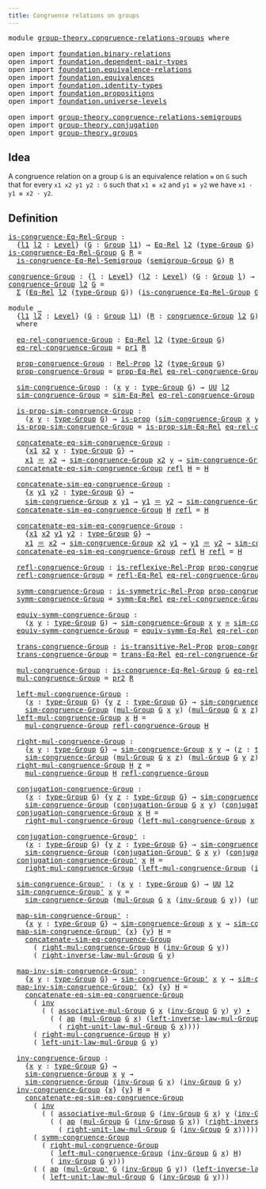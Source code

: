 ```yaml
---
title: Congruence relations on groups
---
```


<pre class="Agda"><a id="56" class="Keyword">module</a> <a id="63" href="group-theory.congruence-relations-groups.html" class="Module">group-theory.congruence-relations-groups</a> <a id="104" class="Keyword">where</a>

<a id="111" class="Keyword">open</a> <a id="116" class="Keyword">import</a> <a id="123" href="foundation.binary-relations.html" class="Module">foundation.binary-relations</a>
<a id="151" class="Keyword">open</a> <a id="156" class="Keyword">import</a> <a id="163" href="foundation.dependent-pair-types.html" class="Module">foundation.dependent-pair-types</a>
<a id="195" class="Keyword">open</a> <a id="200" class="Keyword">import</a> <a id="207" href="foundation.equivalence-relations.html" class="Module">foundation.equivalence-relations</a>
<a id="240" class="Keyword">open</a> <a id="245" class="Keyword">import</a> <a id="252" href="foundation.equivalences.html" class="Module">foundation.equivalences</a>
<a id="276" class="Keyword">open</a> <a id="281" class="Keyword">import</a> <a id="288" href="foundation.identity-types.html" class="Module">foundation.identity-types</a>
<a id="314" class="Keyword">open</a> <a id="319" class="Keyword">import</a> <a id="326" href="foundation.propositions.html" class="Module">foundation.propositions</a>
<a id="350" class="Keyword">open</a> <a id="355" class="Keyword">import</a> <a id="362" href="foundation.universe-levels.html" class="Module">foundation.universe-levels</a>

<a id="390" class="Keyword">open</a> <a id="395" class="Keyword">import</a> <a id="402" href="group-theory.congruence-relations-semigroups.html" class="Module">group-theory.congruence-relations-semigroups</a>
<a id="447" class="Keyword">open</a> <a id="452" class="Keyword">import</a> <a id="459" href="group-theory.conjugation.html" class="Module">group-theory.conjugation</a>
<a id="484" class="Keyword">open</a> <a id="489" class="Keyword">import</a> <a id="496" href="group-theory.groups.html" class="Module">group-theory.groups</a>
</pre>
## Idea

A congruence relation on a group `G` is an equivalence relation `≡` on `G` such that for every `x1 x2 y1 y2 : G` such that `x1 ≡ x2` and `y1 ≡ y2` we have `x1 · y1 ≡ x2 · y2`.

## Definition

<pre class="Agda"><a id="is-congruence-Eq-Rel-Group"></a><a id="730" href="group-theory.congruence-relations-groups.html#730" class="Function">is-congruence-Eq-Rel-Group</a> <a id="757" class="Symbol">:</a>
  <a id="761" class="Symbol">{</a><a id="762" href="group-theory.congruence-relations-groups.html#762" class="Bound">l1</a> <a id="765" href="group-theory.congruence-relations-groups.html#765" class="Bound">l2</a> <a id="768" class="Symbol">:</a> <a id="770" href="Agda.Primitive.html#597" class="Postulate">Level</a><a id="775" class="Symbol">}</a> <a id="777" class="Symbol">(</a><a id="778" href="group-theory.congruence-relations-groups.html#778" class="Bound">G</a> <a id="780" class="Symbol">:</a> <a id="782" href="group-theory.groups.html#2750" class="Function">Group</a> <a id="788" href="group-theory.congruence-relations-groups.html#762" class="Bound">l1</a><a id="790" class="Symbol">)</a> <a id="792" class="Symbol">→</a> <a id="794" href="foundation.equivalence-relations.html#996" class="Function">Eq-Rel</a> <a id="801" href="group-theory.congruence-relations-groups.html#765" class="Bound">l2</a> <a id="804" class="Symbol">(</a><a id="805" href="group-theory.groups.html#2993" class="Function">type-Group</a> <a id="816" href="group-theory.congruence-relations-groups.html#778" class="Bound">G</a><a id="817" class="Symbol">)</a> <a id="819" class="Symbol">→</a> <a id="821" href="foundation-core.universe-levels.html#235" class="Primitive">UU</a> <a id="824" class="Symbol">(</a><a id="825" href="group-theory.congruence-relations-groups.html#762" class="Bound">l1</a> <a id="828" href="Agda.Primitive.html#810" class="Primitive Operator">⊔</a> <a id="830" href="group-theory.congruence-relations-groups.html#765" class="Bound">l2</a><a id="832" class="Symbol">)</a>
<a id="834" href="group-theory.congruence-relations-groups.html#730" class="Function">is-congruence-Eq-Rel-Group</a> <a id="861" href="group-theory.congruence-relations-groups.html#861" class="Bound">G</a> <a id="863" href="group-theory.congruence-relations-groups.html#863" class="Bound">R</a> <a id="865" class="Symbol">=</a>
  <a id="869" href="group-theory.congruence-relations-semigroups.html#614" class="Function">is-congruence-Eq-Rel-Semigroup</a> <a id="900" class="Symbol">(</a><a id="901" href="group-theory.groups.html#2872" class="Function">semigroup-Group</a> <a id="917" href="group-theory.congruence-relations-groups.html#861" class="Bound">G</a><a id="918" class="Symbol">)</a> <a id="920" href="group-theory.congruence-relations-groups.html#863" class="Bound">R</a>

<a id="congruence-Group"></a><a id="923" href="group-theory.congruence-relations-groups.html#923" class="Function">congruence-Group</a> <a id="940" class="Symbol">:</a> <a id="942" class="Symbol">{</a><a id="943" href="group-theory.congruence-relations-groups.html#943" class="Bound">l</a> <a id="945" class="Symbol">:</a> <a id="947" href="Agda.Primitive.html#597" class="Postulate">Level</a><a id="952" class="Symbol">}</a> <a id="954" class="Symbol">(</a><a id="955" href="group-theory.congruence-relations-groups.html#955" class="Bound">l2</a> <a id="958" class="Symbol">:</a> <a id="960" href="Agda.Primitive.html#597" class="Postulate">Level</a><a id="965" class="Symbol">)</a> <a id="967" class="Symbol">(</a><a id="968" href="group-theory.congruence-relations-groups.html#968" class="Bound">G</a> <a id="970" class="Symbol">:</a> <a id="972" href="group-theory.groups.html#2750" class="Function">Group</a> <a id="978" href="group-theory.congruence-relations-groups.html#943" class="Bound">l</a><a id="979" class="Symbol">)</a> <a id="981" class="Symbol">→</a> <a id="983" href="foundation-core.universe-levels.html#235" class="Primitive">UU</a> <a id="986" class="Symbol">(</a><a id="987" href="group-theory.congruence-relations-groups.html#943" class="Bound">l</a> <a id="989" href="Agda.Primitive.html#810" class="Primitive Operator">⊔</a> <a id="991" href="Agda.Primitive.html#780" class="Primitive">lsuc</a> <a id="996" href="group-theory.congruence-relations-groups.html#955" class="Bound">l2</a><a id="998" class="Symbol">)</a>
<a id="1000" href="group-theory.congruence-relations-groups.html#923" class="Function">congruence-Group</a> <a id="1017" href="group-theory.congruence-relations-groups.html#1017" class="Bound">l2</a> <a id="1020" href="group-theory.congruence-relations-groups.html#1020" class="Bound">G</a> <a id="1022" class="Symbol">=</a>
  <a id="1026" href="foundation-core.dependent-pair-types.html#515" class="Record">Σ</a> <a id="1028" class="Symbol">(</a><a id="1029" href="foundation.equivalence-relations.html#996" class="Function">Eq-Rel</a> <a id="1036" href="group-theory.congruence-relations-groups.html#1017" class="Bound">l2</a> <a id="1039" class="Symbol">(</a><a id="1040" href="group-theory.groups.html#2993" class="Function">type-Group</a> <a id="1051" href="group-theory.congruence-relations-groups.html#1020" class="Bound">G</a><a id="1052" class="Symbol">))</a> <a id="1055" class="Symbol">(</a><a id="1056" href="group-theory.congruence-relations-groups.html#730" class="Function">is-congruence-Eq-Rel-Group</a> <a id="1083" href="group-theory.congruence-relations-groups.html#1020" class="Bound">G</a><a id="1084" class="Symbol">)</a>

<a id="1087" class="Keyword">module</a> <a id="1094" href="group-theory.congruence-relations-groups.html#1094" class="Module">_</a>
  <a id="1098" class="Symbol">{</a><a id="1099" href="group-theory.congruence-relations-groups.html#1099" class="Bound">l1</a> <a id="1102" href="group-theory.congruence-relations-groups.html#1102" class="Bound">l2</a> <a id="1105" class="Symbol">:</a> <a id="1107" href="Agda.Primitive.html#597" class="Postulate">Level</a><a id="1112" class="Symbol">}</a> <a id="1114" class="Symbol">(</a><a id="1115" href="group-theory.congruence-relations-groups.html#1115" class="Bound">G</a> <a id="1117" class="Symbol">:</a> <a id="1119" href="group-theory.groups.html#2750" class="Function">Group</a> <a id="1125" href="group-theory.congruence-relations-groups.html#1099" class="Bound">l1</a><a id="1127" class="Symbol">)</a> <a id="1129" class="Symbol">(</a><a id="1130" href="group-theory.congruence-relations-groups.html#1130" class="Bound">R</a> <a id="1132" class="Symbol">:</a> <a id="1134" href="group-theory.congruence-relations-groups.html#923" class="Function">congruence-Group</a> <a id="1151" href="group-theory.congruence-relations-groups.html#1102" class="Bound">l2</a> <a id="1154" href="group-theory.congruence-relations-groups.html#1115" class="Bound">G</a><a id="1155" class="Symbol">)</a>
  <a id="1159" class="Keyword">where</a>

  <a id="1168" href="group-theory.congruence-relations-groups.html#1168" class="Function">eq-rel-congruence-Group</a> <a id="1192" class="Symbol">:</a> <a id="1194" href="foundation.equivalence-relations.html#996" class="Function">Eq-Rel</a> <a id="1201" href="group-theory.congruence-relations-groups.html#1102" class="Bound">l2</a> <a id="1204" class="Symbol">(</a><a id="1205" href="group-theory.groups.html#2993" class="Function">type-Group</a> <a id="1216" href="group-theory.congruence-relations-groups.html#1115" class="Bound">G</a><a id="1217" class="Symbol">)</a>
  <a id="1221" href="group-theory.congruence-relations-groups.html#1168" class="Function">eq-rel-congruence-Group</a> <a id="1245" class="Symbol">=</a> <a id="1247" href="foundation-core.dependent-pair-types.html#605" class="Field">pr1</a> <a id="1251" href="group-theory.congruence-relations-groups.html#1130" class="Bound">R</a>

  <a id="1256" href="group-theory.congruence-relations-groups.html#1256" class="Function">prop-congruence-Group</a> <a id="1278" class="Symbol">:</a> <a id="1280" href="foundation.binary-relations.html#768" class="Function">Rel-Prop</a> <a id="1289" href="group-theory.congruence-relations-groups.html#1102" class="Bound">l2</a> <a id="1292" class="Symbol">(</a><a id="1293" href="group-theory.groups.html#2993" class="Function">type-Group</a> <a id="1304" href="group-theory.congruence-relations-groups.html#1115" class="Bound">G</a><a id="1305" class="Symbol">)</a>
  <a id="1309" href="group-theory.congruence-relations-groups.html#1256" class="Function">prop-congruence-Group</a> <a id="1331" class="Symbol">=</a> <a id="1333" href="foundation.equivalence-relations.html#1120" class="Function">prop-Eq-Rel</a> <a id="1345" href="group-theory.congruence-relations-groups.html#1168" class="Function">eq-rel-congruence-Group</a>

  <a id="1372" href="group-theory.congruence-relations-groups.html#1372" class="Function">sim-congruence-Group</a> <a id="1393" class="Symbol">:</a> <a id="1395" class="Symbol">(</a><a id="1396" href="group-theory.congruence-relations-groups.html#1396" class="Bound">x</a> <a id="1398" href="group-theory.congruence-relations-groups.html#1398" class="Bound">y</a> <a id="1400" class="Symbol">:</a> <a id="1402" href="group-theory.groups.html#2993" class="Function">type-Group</a> <a id="1413" href="group-theory.congruence-relations-groups.html#1115" class="Bound">G</a><a id="1414" class="Symbol">)</a> <a id="1416" class="Symbol">→</a> <a id="1418" href="foundation-core.universe-levels.html#235" class="Primitive">UU</a> <a id="1421" href="group-theory.congruence-relations-groups.html#1102" class="Bound">l2</a>
  <a id="1426" href="group-theory.congruence-relations-groups.html#1372" class="Function">sim-congruence-Group</a> <a id="1447" class="Symbol">=</a> <a id="1449" href="foundation.equivalence-relations.html#1213" class="Function">sim-Eq-Rel</a> <a id="1460" href="group-theory.congruence-relations-groups.html#1168" class="Function">eq-rel-congruence-Group</a>

  <a id="1487" href="group-theory.congruence-relations-groups.html#1487" class="Function">is-prop-sim-congruence-Group</a> <a id="1516" class="Symbol">:</a>
    <a id="1522" class="Symbol">(</a><a id="1523" href="group-theory.congruence-relations-groups.html#1523" class="Bound">x</a> <a id="1525" href="group-theory.congruence-relations-groups.html#1525" class="Bound">y</a> <a id="1527" class="Symbol">:</a> <a id="1529" href="group-theory.groups.html#2993" class="Function">type-Group</a> <a id="1540" href="group-theory.congruence-relations-groups.html#1115" class="Bound">G</a><a id="1541" class="Symbol">)</a> <a id="1543" class="Symbol">→</a> <a id="1545" href="foundation-core.propositions.html#1309" class="Function">is-prop</a> <a id="1553" class="Symbol">(</a><a id="1554" href="group-theory.congruence-relations-groups.html#1372" class="Function">sim-congruence-Group</a> <a id="1575" href="group-theory.congruence-relations-groups.html#1523" class="Bound">x</a> <a id="1577" href="group-theory.congruence-relations-groups.html#1525" class="Bound">y</a><a id="1578" class="Symbol">)</a>
  <a id="1582" href="group-theory.congruence-relations-groups.html#1487" class="Function">is-prop-sim-congruence-Group</a> <a id="1611" class="Symbol">=</a> <a id="1613" href="foundation.equivalence-relations.html#1343" class="Function">is-prop-sim-Eq-Rel</a> <a id="1632" href="group-theory.congruence-relations-groups.html#1168" class="Function">eq-rel-congruence-Group</a>

  <a id="1659" href="group-theory.congruence-relations-groups.html#1659" class="Function">concatenate-eq-sim-congruence-Group</a> <a id="1695" class="Symbol">:</a>
    <a id="1701" class="Symbol">{</a><a id="1702" href="group-theory.congruence-relations-groups.html#1702" class="Bound">x1</a> <a id="1705" href="group-theory.congruence-relations-groups.html#1705" class="Bound">x2</a> <a id="1708" href="group-theory.congruence-relations-groups.html#1708" class="Bound">y</a> <a id="1710" class="Symbol">:</a> <a id="1712" href="group-theory.groups.html#2993" class="Function">type-Group</a> <a id="1723" href="group-theory.congruence-relations-groups.html#1115" class="Bound">G</a><a id="1724" class="Symbol">}</a> <a id="1726" class="Symbol">→</a>
    <a id="1732" href="group-theory.congruence-relations-groups.html#1702" class="Bound">x1</a> <a id="1735" href="foundation-core.identity-types.html#1865" class="Function Operator">＝</a> <a id="1737" href="group-theory.congruence-relations-groups.html#1705" class="Bound">x2</a> <a id="1740" class="Symbol">→</a> <a id="1742" href="group-theory.congruence-relations-groups.html#1372" class="Function">sim-congruence-Group</a> <a id="1763" href="group-theory.congruence-relations-groups.html#1705" class="Bound">x2</a> <a id="1766" href="group-theory.congruence-relations-groups.html#1708" class="Bound">y</a> <a id="1768" class="Symbol">→</a> <a id="1770" href="group-theory.congruence-relations-groups.html#1372" class="Function">sim-congruence-Group</a> <a id="1791" href="group-theory.congruence-relations-groups.html#1702" class="Bound">x1</a> <a id="1794" href="group-theory.congruence-relations-groups.html#1708" class="Bound">y</a>
  <a id="1798" href="group-theory.congruence-relations-groups.html#1659" class="Function">concatenate-eq-sim-congruence-Group</a> <a id="1834" href="foundation-core.identity-types.html#1820" class="InductiveConstructor">refl</a> <a id="1839" href="group-theory.congruence-relations-groups.html#1839" class="Bound">H</a> <a id="1841" class="Symbol">=</a> <a id="1843" href="group-theory.congruence-relations-groups.html#1839" class="Bound">H</a>

  <a id="1848" href="group-theory.congruence-relations-groups.html#1848" class="Function">concatenate-sim-eq-congruence-Group</a> <a id="1884" class="Symbol">:</a>
    <a id="1890" class="Symbol">{</a><a id="1891" href="group-theory.congruence-relations-groups.html#1891" class="Bound">x</a> <a id="1893" href="group-theory.congruence-relations-groups.html#1893" class="Bound">y1</a> <a id="1896" href="group-theory.congruence-relations-groups.html#1896" class="Bound">y2</a> <a id="1899" class="Symbol">:</a> <a id="1901" href="group-theory.groups.html#2993" class="Function">type-Group</a> <a id="1912" href="group-theory.congruence-relations-groups.html#1115" class="Bound">G</a><a id="1913" class="Symbol">}</a> <a id="1915" class="Symbol">→</a>
    <a id="1921" href="group-theory.congruence-relations-groups.html#1372" class="Function">sim-congruence-Group</a> <a id="1942" href="group-theory.congruence-relations-groups.html#1891" class="Bound">x</a> <a id="1944" href="group-theory.congruence-relations-groups.html#1893" class="Bound">y1</a> <a id="1947" class="Symbol">→</a> <a id="1949" href="group-theory.congruence-relations-groups.html#1893" class="Bound">y1</a> <a id="1952" href="foundation-core.identity-types.html#1865" class="Function Operator">＝</a> <a id="1954" href="group-theory.congruence-relations-groups.html#1896" class="Bound">y2</a> <a id="1957" class="Symbol">→</a> <a id="1959" href="group-theory.congruence-relations-groups.html#1372" class="Function">sim-congruence-Group</a> <a id="1980" href="group-theory.congruence-relations-groups.html#1891" class="Bound">x</a> <a id="1982" href="group-theory.congruence-relations-groups.html#1896" class="Bound">y2</a>
  <a id="1987" href="group-theory.congruence-relations-groups.html#1848" class="Function">concatenate-sim-eq-congruence-Group</a> <a id="2023" href="group-theory.congruence-relations-groups.html#2023" class="Bound">H</a> <a id="2025" href="foundation-core.identity-types.html#1820" class="InductiveConstructor">refl</a> <a id="2030" class="Symbol">=</a> <a id="2032" href="group-theory.congruence-relations-groups.html#2023" class="Bound">H</a>

  <a id="2037" href="group-theory.congruence-relations-groups.html#2037" class="Function">concatenate-eq-sim-eq-congruence-Group</a> <a id="2076" class="Symbol">:</a>
    <a id="2082" class="Symbol">{</a><a id="2083" href="group-theory.congruence-relations-groups.html#2083" class="Bound">x1</a> <a id="2086" href="group-theory.congruence-relations-groups.html#2086" class="Bound">x2</a> <a id="2089" href="group-theory.congruence-relations-groups.html#2089" class="Bound">y1</a> <a id="2092" href="group-theory.congruence-relations-groups.html#2092" class="Bound">y2</a> <a id="2095" class="Symbol">:</a> <a id="2097" href="group-theory.groups.html#2993" class="Function">type-Group</a> <a id="2108" href="group-theory.congruence-relations-groups.html#1115" class="Bound">G</a><a id="2109" class="Symbol">}</a> <a id="2111" class="Symbol">→</a>
    <a id="2117" href="group-theory.congruence-relations-groups.html#2083" class="Bound">x1</a> <a id="2120" href="foundation-core.identity-types.html#1865" class="Function Operator">＝</a> <a id="2122" href="group-theory.congruence-relations-groups.html#2086" class="Bound">x2</a> <a id="2125" class="Symbol">→</a> <a id="2127" href="group-theory.congruence-relations-groups.html#1372" class="Function">sim-congruence-Group</a> <a id="2148" href="group-theory.congruence-relations-groups.html#2086" class="Bound">x2</a> <a id="2151" href="group-theory.congruence-relations-groups.html#2089" class="Bound">y1</a> <a id="2154" class="Symbol">→</a> <a id="2156" href="group-theory.congruence-relations-groups.html#2089" class="Bound">y1</a> <a id="2159" href="foundation-core.identity-types.html#1865" class="Function Operator">＝</a> <a id="2161" href="group-theory.congruence-relations-groups.html#2092" class="Bound">y2</a> <a id="2164" class="Symbol">→</a> <a id="2166" href="group-theory.congruence-relations-groups.html#1372" class="Function">sim-congruence-Group</a> <a id="2187" href="group-theory.congruence-relations-groups.html#2083" class="Bound">x1</a> <a id="2190" href="group-theory.congruence-relations-groups.html#2092" class="Bound">y2</a>
  <a id="2195" href="group-theory.congruence-relations-groups.html#2037" class="Function">concatenate-eq-sim-eq-congruence-Group</a> <a id="2234" href="foundation-core.identity-types.html#1820" class="InductiveConstructor">refl</a> <a id="2239" href="group-theory.congruence-relations-groups.html#2239" class="Bound">H</a> <a id="2241" href="foundation-core.identity-types.html#1820" class="InductiveConstructor">refl</a> <a id="2246" class="Symbol">=</a> <a id="2248" href="group-theory.congruence-relations-groups.html#2239" class="Bound">H</a>
  
  <a id="2255" href="group-theory.congruence-relations-groups.html#2255" class="Function">refl-congruence-Group</a> <a id="2277" class="Symbol">:</a> <a id="2279" href="foundation.binary-relations.html#1614" class="Function">is-reflexive-Rel-Prop</a> <a id="2301" href="group-theory.congruence-relations-groups.html#1256" class="Function">prop-congruence-Group</a>
  <a id="2325" href="group-theory.congruence-relations-groups.html#2255" class="Function">refl-congruence-Group</a> <a id="2347" class="Symbol">=</a> <a id="2349" href="foundation.equivalence-relations.html#1698" class="Function">refl-Eq-Rel</a> <a id="2361" href="group-theory.congruence-relations-groups.html#1168" class="Function">eq-rel-congruence-Group</a>

  <a id="2388" href="group-theory.congruence-relations-groups.html#2388" class="Function">symm-congruence-Group</a> <a id="2410" class="Symbol">:</a> <a id="2412" href="foundation.binary-relations.html#1766" class="Function">is-symmetric-Rel-Prop</a> <a id="2434" href="group-theory.congruence-relations-groups.html#1256" class="Function">prop-congruence-Group</a>
  <a id="2458" href="group-theory.congruence-relations-groups.html#2388" class="Function">symm-congruence-Group</a> <a id="2480" class="Symbol">=</a> <a id="2482" href="foundation.equivalence-relations.html#1863" class="Function">symm-Eq-Rel</a> <a id="2494" href="group-theory.congruence-relations-groups.html#1168" class="Function">eq-rel-congruence-Group</a>

  <a id="2521" href="group-theory.congruence-relations-groups.html#2521" class="Function">equiv-symm-congruence-Group</a> <a id="2549" class="Symbol">:</a>
    <a id="2555" class="Symbol">(</a><a id="2556" href="group-theory.congruence-relations-groups.html#2556" class="Bound">x</a> <a id="2558" href="group-theory.congruence-relations-groups.html#2558" class="Bound">y</a> <a id="2560" class="Symbol">:</a> <a id="2562" href="group-theory.groups.html#2993" class="Function">type-Group</a> <a id="2573" href="group-theory.congruence-relations-groups.html#1115" class="Bound">G</a><a id="2574" class="Symbol">)</a> <a id="2576" class="Symbol">→</a> <a id="2578" href="group-theory.congruence-relations-groups.html#1372" class="Function">sim-congruence-Group</a> <a id="2599" href="group-theory.congruence-relations-groups.html#2556" class="Bound">x</a> <a id="2601" href="group-theory.congruence-relations-groups.html#2558" class="Bound">y</a> <a id="2603" href="foundation-core.equivalences.html#1621" class="Function Operator">≃</a> <a id="2605" href="group-theory.congruence-relations-groups.html#1372" class="Function">sim-congruence-Group</a> <a id="2626" href="group-theory.congruence-relations-groups.html#2558" class="Bound">y</a> <a id="2628" href="group-theory.congruence-relations-groups.html#2556" class="Bound">x</a>
  <a id="2632" href="group-theory.congruence-relations-groups.html#2521" class="Function">equiv-symm-congruence-Group</a> <a id="2660" class="Symbol">=</a> <a id="2662" href="foundation.equivalence-relations.html#2034" class="Function">equiv-symm-Eq-Rel</a> <a id="2680" href="group-theory.congruence-relations-groups.html#1168" class="Function">eq-rel-congruence-Group</a>

  <a id="2707" href="group-theory.congruence-relations-groups.html#2707" class="Function">trans-congruence-Group</a> <a id="2730" class="Symbol">:</a> <a id="2732" href="foundation.binary-relations.html#1942" class="Function">is-transitive-Rel-Prop</a> <a id="2755" href="group-theory.congruence-relations-groups.html#1256" class="Function">prop-congruence-Group</a>
  <a id="2779" href="group-theory.congruence-relations-groups.html#2707" class="Function">trans-congruence-Group</a> <a id="2802" class="Symbol">=</a> <a id="2804" href="foundation.equivalence-relations.html#2298" class="Function">trans-Eq-Rel</a> <a id="2817" href="group-theory.congruence-relations-groups.html#1168" class="Function">eq-rel-congruence-Group</a>

  <a id="2844" href="group-theory.congruence-relations-groups.html#2844" class="Function">mul-congruence-Group</a> <a id="2865" class="Symbol">:</a> <a id="2867" href="group-theory.congruence-relations-groups.html#730" class="Function">is-congruence-Eq-Rel-Group</a> <a id="2894" href="group-theory.congruence-relations-groups.html#1115" class="Bound">G</a> <a id="2896" href="group-theory.congruence-relations-groups.html#1168" class="Function">eq-rel-congruence-Group</a>
  <a id="2922" href="group-theory.congruence-relations-groups.html#2844" class="Function">mul-congruence-Group</a> <a id="2943" class="Symbol">=</a> <a id="2945" href="foundation-core.dependent-pair-types.html#617" class="Field">pr2</a> <a id="2949" href="group-theory.congruence-relations-groups.html#1130" class="Bound">R</a>

  <a id="2954" href="group-theory.congruence-relations-groups.html#2954" class="Function">left-mul-congruence-Group</a> <a id="2980" class="Symbol">:</a>
    <a id="2986" class="Symbol">(</a><a id="2987" href="group-theory.congruence-relations-groups.html#2987" class="Bound">x</a> <a id="2989" class="Symbol">:</a> <a id="2991" href="group-theory.groups.html#2993" class="Function">type-Group</a> <a id="3002" href="group-theory.congruence-relations-groups.html#1115" class="Bound">G</a><a id="3003" class="Symbol">)</a> <a id="3005" class="Symbol">{</a><a id="3006" href="group-theory.congruence-relations-groups.html#3006" class="Bound">y</a> <a id="3008" href="group-theory.congruence-relations-groups.html#3008" class="Bound">z</a> <a id="3010" class="Symbol">:</a> <a id="3012" href="group-theory.groups.html#2993" class="Function">type-Group</a> <a id="3023" href="group-theory.congruence-relations-groups.html#1115" class="Bound">G</a><a id="3024" class="Symbol">}</a> <a id="3026" class="Symbol">→</a> <a id="3028" href="group-theory.congruence-relations-groups.html#1372" class="Function">sim-congruence-Group</a> <a id="3049" href="group-theory.congruence-relations-groups.html#3006" class="Bound">y</a> <a id="3051" href="group-theory.congruence-relations-groups.html#3008" class="Bound">z</a> <a id="3053" class="Symbol">→</a>
    <a id="3059" href="group-theory.congruence-relations-groups.html#1372" class="Function">sim-congruence-Group</a> <a id="3080" class="Symbol">(</a><a id="3081" href="group-theory.groups.html#3238" class="Function">mul-Group</a> <a id="3091" href="group-theory.congruence-relations-groups.html#1115" class="Bound">G</a> <a id="3093" href="group-theory.congruence-relations-groups.html#2987" class="Bound">x</a> <a id="3095" href="group-theory.congruence-relations-groups.html#3006" class="Bound">y</a><a id="3096" class="Symbol">)</a> <a id="3098" class="Symbol">(</a><a id="3099" href="group-theory.groups.html#3238" class="Function">mul-Group</a> <a id="3109" href="group-theory.congruence-relations-groups.html#1115" class="Bound">G</a> <a id="3111" href="group-theory.congruence-relations-groups.html#2987" class="Bound">x</a> <a id="3113" href="group-theory.congruence-relations-groups.html#3008" class="Bound">z</a><a id="3114" class="Symbol">)</a>
  <a id="3118" href="group-theory.congruence-relations-groups.html#2954" class="Function">left-mul-congruence-Group</a> <a id="3144" href="group-theory.congruence-relations-groups.html#3144" class="Bound">x</a> <a id="3146" href="group-theory.congruence-relations-groups.html#3146" class="Bound">H</a> <a id="3148" class="Symbol">=</a>
    <a id="3154" href="group-theory.congruence-relations-groups.html#2844" class="Function">mul-congruence-Group</a> <a id="3175" href="group-theory.congruence-relations-groups.html#2255" class="Function">refl-congruence-Group</a> <a id="3197" href="group-theory.congruence-relations-groups.html#3146" class="Bound">H</a>

  <a id="3202" href="group-theory.congruence-relations-groups.html#3202" class="Function">right-mul-congruence-Group</a> <a id="3229" class="Symbol">:</a>
    <a id="3235" class="Symbol">{</a><a id="3236" href="group-theory.congruence-relations-groups.html#3236" class="Bound">x</a> <a id="3238" href="group-theory.congruence-relations-groups.html#3238" class="Bound">y</a> <a id="3240" class="Symbol">:</a> <a id="3242" href="group-theory.groups.html#2993" class="Function">type-Group</a> <a id="3253" href="group-theory.congruence-relations-groups.html#1115" class="Bound">G</a><a id="3254" class="Symbol">}</a> <a id="3256" class="Symbol">→</a> <a id="3258" href="group-theory.congruence-relations-groups.html#1372" class="Function">sim-congruence-Group</a> <a id="3279" href="group-theory.congruence-relations-groups.html#3236" class="Bound">x</a> <a id="3281" href="group-theory.congruence-relations-groups.html#3238" class="Bound">y</a> <a id="3283" class="Symbol">→</a> <a id="3285" class="Symbol">(</a><a id="3286" href="group-theory.congruence-relations-groups.html#3286" class="Bound">z</a> <a id="3288" class="Symbol">:</a> <a id="3290" href="group-theory.groups.html#2993" class="Function">type-Group</a> <a id="3301" href="group-theory.congruence-relations-groups.html#1115" class="Bound">G</a><a id="3302" class="Symbol">)</a> <a id="3304" class="Symbol">→</a>
    <a id="3310" href="group-theory.congruence-relations-groups.html#1372" class="Function">sim-congruence-Group</a> <a id="3331" class="Symbol">(</a><a id="3332" href="group-theory.groups.html#3238" class="Function">mul-Group</a> <a id="3342" href="group-theory.congruence-relations-groups.html#1115" class="Bound">G</a> <a id="3344" href="group-theory.congruence-relations-groups.html#3236" class="Bound">x</a> <a id="3346" href="group-theory.congruence-relations-groups.html#3286" class="Bound">z</a><a id="3347" class="Symbol">)</a> <a id="3349" class="Symbol">(</a><a id="3350" href="group-theory.groups.html#3238" class="Function">mul-Group</a> <a id="3360" href="group-theory.congruence-relations-groups.html#1115" class="Bound">G</a> <a id="3362" href="group-theory.congruence-relations-groups.html#3238" class="Bound">y</a> <a id="3364" href="group-theory.congruence-relations-groups.html#3286" class="Bound">z</a><a id="3365" class="Symbol">)</a>
  <a id="3369" href="group-theory.congruence-relations-groups.html#3202" class="Function">right-mul-congruence-Group</a> <a id="3396" href="group-theory.congruence-relations-groups.html#3396" class="Bound">H</a> <a id="3398" href="group-theory.congruence-relations-groups.html#3398" class="Bound">z</a> <a id="3400" class="Symbol">=</a>
    <a id="3406" href="group-theory.congruence-relations-groups.html#2844" class="Function">mul-congruence-Group</a> <a id="3427" href="group-theory.congruence-relations-groups.html#3396" class="Bound">H</a> <a id="3429" href="group-theory.congruence-relations-groups.html#2255" class="Function">refl-congruence-Group</a>

  <a id="3454" href="group-theory.congruence-relations-groups.html#3454" class="Function">conjugation-congruence-Group</a> <a id="3483" class="Symbol">:</a>
    <a id="3489" class="Symbol">(</a><a id="3490" href="group-theory.congruence-relations-groups.html#3490" class="Bound">x</a> <a id="3492" class="Symbol">:</a> <a id="3494" href="group-theory.groups.html#2993" class="Function">type-Group</a> <a id="3505" href="group-theory.congruence-relations-groups.html#1115" class="Bound">G</a><a id="3506" class="Symbol">)</a> <a id="3508" class="Symbol">{</a><a id="3509" href="group-theory.congruence-relations-groups.html#3509" class="Bound">y</a> <a id="3511" href="group-theory.congruence-relations-groups.html#3511" class="Bound">z</a> <a id="3513" class="Symbol">:</a> <a id="3515" href="group-theory.groups.html#2993" class="Function">type-Group</a> <a id="3526" href="group-theory.congruence-relations-groups.html#1115" class="Bound">G</a><a id="3527" class="Symbol">}</a> <a id="3529" class="Symbol">→</a> <a id="3531" href="group-theory.congruence-relations-groups.html#1372" class="Function">sim-congruence-Group</a> <a id="3552" href="group-theory.congruence-relations-groups.html#3509" class="Bound">y</a> <a id="3554" href="group-theory.congruence-relations-groups.html#3511" class="Bound">z</a> <a id="3556" class="Symbol">→</a>
    <a id="3562" href="group-theory.congruence-relations-groups.html#1372" class="Function">sim-congruence-Group</a> <a id="3583" class="Symbol">(</a><a id="3584" href="group-theory.conjugation.html#860" class="Function">conjugation-Group</a> <a id="3602" href="group-theory.congruence-relations-groups.html#1115" class="Bound">G</a> <a id="3604" href="group-theory.congruence-relations-groups.html#3490" class="Bound">x</a> <a id="3606" href="group-theory.congruence-relations-groups.html#3509" class="Bound">y</a><a id="3607" class="Symbol">)</a> <a id="3609" class="Symbol">(</a><a id="3610" href="group-theory.conjugation.html#860" class="Function">conjugation-Group</a> <a id="3628" href="group-theory.congruence-relations-groups.html#1115" class="Bound">G</a> <a id="3630" href="group-theory.congruence-relations-groups.html#3490" class="Bound">x</a> <a id="3632" href="group-theory.congruence-relations-groups.html#3511" class="Bound">z</a><a id="3633" class="Symbol">)</a>
  <a id="3637" href="group-theory.congruence-relations-groups.html#3454" class="Function">conjugation-congruence-Group</a> <a id="3666" href="group-theory.congruence-relations-groups.html#3666" class="Bound">x</a> <a id="3668" href="group-theory.congruence-relations-groups.html#3668" class="Bound">H</a> <a id="3670" class="Symbol">=</a>
    <a id="3676" href="group-theory.congruence-relations-groups.html#3202" class="Function">right-mul-congruence-Group</a> <a id="3703" class="Symbol">(</a><a id="3704" href="group-theory.congruence-relations-groups.html#2954" class="Function">left-mul-congruence-Group</a> <a id="3730" href="group-theory.congruence-relations-groups.html#3666" class="Bound">x</a> <a id="3732" href="group-theory.congruence-relations-groups.html#3668" class="Bound">H</a><a id="3733" class="Symbol">)</a> <a id="3735" class="Symbol">(</a><a id="3736" href="group-theory.groups.html#4957" class="Function">inv-Group</a> <a id="3746" href="group-theory.congruence-relations-groups.html#1115" class="Bound">G</a> <a id="3748" href="group-theory.congruence-relations-groups.html#3666" class="Bound">x</a><a id="3749" class="Symbol">)</a>

  <a id="3754" href="group-theory.congruence-relations-groups.html#3754" class="Function">conjugation-congruence-Group&#39;</a> <a id="3784" class="Symbol">:</a>
    <a id="3790" class="Symbol">(</a><a id="3791" href="group-theory.congruence-relations-groups.html#3791" class="Bound">x</a> <a id="3793" class="Symbol">:</a> <a id="3795" href="group-theory.groups.html#2993" class="Function">type-Group</a> <a id="3806" href="group-theory.congruence-relations-groups.html#1115" class="Bound">G</a><a id="3807" class="Symbol">)</a> <a id="3809" class="Symbol">{</a><a id="3810" href="group-theory.congruence-relations-groups.html#3810" class="Bound">y</a> <a id="3812" href="group-theory.congruence-relations-groups.html#3812" class="Bound">z</a> <a id="3814" class="Symbol">:</a> <a id="3816" href="group-theory.groups.html#2993" class="Function">type-Group</a> <a id="3827" href="group-theory.congruence-relations-groups.html#1115" class="Bound">G</a><a id="3828" class="Symbol">}</a> <a id="3830" class="Symbol">→</a> <a id="3832" href="group-theory.congruence-relations-groups.html#1372" class="Function">sim-congruence-Group</a> <a id="3853" href="group-theory.congruence-relations-groups.html#3810" class="Bound">y</a> <a id="3855" href="group-theory.congruence-relations-groups.html#3812" class="Bound">z</a> <a id="3857" class="Symbol">→</a>
    <a id="3863" href="group-theory.congruence-relations-groups.html#1372" class="Function">sim-congruence-Group</a> <a id="3884" class="Symbol">(</a><a id="3885" href="group-theory.conjugation.html#1166" class="Function">conjugation-Group&#39;</a> <a id="3904" href="group-theory.congruence-relations-groups.html#1115" class="Bound">G</a> <a id="3906" href="group-theory.congruence-relations-groups.html#3791" class="Bound">x</a> <a id="3908" href="group-theory.congruence-relations-groups.html#3810" class="Bound">y</a><a id="3909" class="Symbol">)</a> <a id="3911" class="Symbol">(</a><a id="3912" href="group-theory.conjugation.html#1166" class="Function">conjugation-Group&#39;</a> <a id="3931" href="group-theory.congruence-relations-groups.html#1115" class="Bound">G</a> <a id="3933" href="group-theory.congruence-relations-groups.html#3791" class="Bound">x</a> <a id="3935" href="group-theory.congruence-relations-groups.html#3812" class="Bound">z</a><a id="3936" class="Symbol">)</a>
  <a id="3940" href="group-theory.congruence-relations-groups.html#3754" class="Function">conjugation-congruence-Group&#39;</a> <a id="3970" href="group-theory.congruence-relations-groups.html#3970" class="Bound">x</a> <a id="3972" href="group-theory.congruence-relations-groups.html#3972" class="Bound">H</a> <a id="3974" class="Symbol">=</a>
    <a id="3980" href="group-theory.congruence-relations-groups.html#3202" class="Function">right-mul-congruence-Group</a> <a id="4007" class="Symbol">(</a><a id="4008" href="group-theory.congruence-relations-groups.html#2954" class="Function">left-mul-congruence-Group</a> <a id="4034" class="Symbol">(</a><a id="4035" href="group-theory.groups.html#4957" class="Function">inv-Group</a> <a id="4045" href="group-theory.congruence-relations-groups.html#1115" class="Bound">G</a> <a id="4047" href="group-theory.congruence-relations-groups.html#3970" class="Bound">x</a><a id="4048" class="Symbol">)</a> <a id="4050" href="group-theory.congruence-relations-groups.html#3972" class="Bound">H</a><a id="4051" class="Symbol">)</a> <a id="4053" href="group-theory.congruence-relations-groups.html#3970" class="Bound">x</a>

  <a id="4058" href="group-theory.congruence-relations-groups.html#4058" class="Function">sim-congruence-Group&#39;</a> <a id="4080" class="Symbol">:</a> <a id="4082" class="Symbol">(</a><a id="4083" href="group-theory.congruence-relations-groups.html#4083" class="Bound">x</a> <a id="4085" href="group-theory.congruence-relations-groups.html#4085" class="Bound">y</a> <a id="4087" class="Symbol">:</a> <a id="4089" href="group-theory.groups.html#2993" class="Function">type-Group</a> <a id="4100" href="group-theory.congruence-relations-groups.html#1115" class="Bound">G</a><a id="4101" class="Symbol">)</a> <a id="4103" class="Symbol">→</a> <a id="4105" href="foundation-core.universe-levels.html#235" class="Primitive">UU</a> <a id="4108" href="group-theory.congruence-relations-groups.html#1102" class="Bound">l2</a>
  <a id="4113" href="group-theory.congruence-relations-groups.html#4058" class="Function">sim-congruence-Group&#39;</a> <a id="4135" href="group-theory.congruence-relations-groups.html#4135" class="Bound">x</a> <a id="4137" href="group-theory.congruence-relations-groups.html#4137" class="Bound">y</a> <a id="4139" class="Symbol">=</a>
    <a id="4145" href="group-theory.congruence-relations-groups.html#1372" class="Function">sim-congruence-Group</a> <a id="4166" class="Symbol">(</a><a id="4167" href="group-theory.groups.html#3238" class="Function">mul-Group</a> <a id="4177" href="group-theory.congruence-relations-groups.html#1115" class="Bound">G</a> <a id="4179" href="group-theory.congruence-relations-groups.html#4135" class="Bound">x</a> <a id="4181" class="Symbol">(</a><a id="4182" href="group-theory.groups.html#4957" class="Function">inv-Group</a> <a id="4192" href="group-theory.congruence-relations-groups.html#1115" class="Bound">G</a> <a id="4194" href="group-theory.congruence-relations-groups.html#4137" class="Bound">y</a><a id="4195" class="Symbol">))</a> <a id="4198" class="Symbol">(</a><a id="4199" href="group-theory.groups.html#4037" class="Function">unit-Group</a> <a id="4210" href="group-theory.congruence-relations-groups.html#1115" class="Bound">G</a><a id="4211" class="Symbol">)</a>

  <a id="4216" href="group-theory.congruence-relations-groups.html#4216" class="Function">map-sim-congruence-Group&#39;</a> <a id="4242" class="Symbol">:</a>
    <a id="4248" class="Symbol">{</a><a id="4249" href="group-theory.congruence-relations-groups.html#4249" class="Bound">x</a> <a id="4251" href="group-theory.congruence-relations-groups.html#4251" class="Bound">y</a> <a id="4253" class="Symbol">:</a> <a id="4255" href="group-theory.groups.html#2993" class="Function">type-Group</a> <a id="4266" href="group-theory.congruence-relations-groups.html#1115" class="Bound">G</a><a id="4267" class="Symbol">}</a> <a id="4269" class="Symbol">→</a> <a id="4271" href="group-theory.congruence-relations-groups.html#1372" class="Function">sim-congruence-Group</a> <a id="4292" href="group-theory.congruence-relations-groups.html#4249" class="Bound">x</a> <a id="4294" href="group-theory.congruence-relations-groups.html#4251" class="Bound">y</a> <a id="4296" class="Symbol">→</a> <a id="4298" href="group-theory.congruence-relations-groups.html#4058" class="Function">sim-congruence-Group&#39;</a> <a id="4320" href="group-theory.congruence-relations-groups.html#4249" class="Bound">x</a> <a id="4322" href="group-theory.congruence-relations-groups.html#4251" class="Bound">y</a>
  <a id="4326" href="group-theory.congruence-relations-groups.html#4216" class="Function">map-sim-congruence-Group&#39;</a> <a id="4352" class="Symbol">{</a><a id="4353" href="group-theory.congruence-relations-groups.html#4353" class="Bound">x</a><a id="4354" class="Symbol">}</a> <a id="4356" class="Symbol">{</a><a id="4357" href="group-theory.congruence-relations-groups.html#4357" class="Bound">y</a><a id="4358" class="Symbol">}</a> <a id="4360" href="group-theory.congruence-relations-groups.html#4360" class="Bound">H</a> <a id="4362" class="Symbol">=</a>
    <a id="4368" href="group-theory.congruence-relations-groups.html#1848" class="Function">concatenate-sim-eq-congruence-Group</a>
      <a id="4410" class="Symbol">(</a> <a id="4412" href="group-theory.congruence-relations-groups.html#3202" class="Function">right-mul-congruence-Group</a> <a id="4439" href="group-theory.congruence-relations-groups.html#4360" class="Bound">H</a> <a id="4441" class="Symbol">(</a><a id="4442" href="group-theory.groups.html#4957" class="Function">inv-Group</a> <a id="4452" href="group-theory.congruence-relations-groups.html#1115" class="Bound">G</a> <a id="4454" href="group-theory.congruence-relations-groups.html#4357" class="Bound">y</a><a id="4455" class="Symbol">))</a>
      <a id="4464" class="Symbol">(</a> <a id="4466" href="group-theory.groups.html#5194" class="Function">right-inverse-law-mul-Group</a> <a id="4494" href="group-theory.congruence-relations-groups.html#1115" class="Bound">G</a> <a id="4496" href="group-theory.congruence-relations-groups.html#4357" class="Bound">y</a><a id="4497" class="Symbol">)</a>

  <a id="4502" href="group-theory.congruence-relations-groups.html#4502" class="Function">map-inv-sim-congruence-Group&#39;</a> <a id="4532" class="Symbol">:</a>
    <a id="4538" class="Symbol">{</a><a id="4539" href="group-theory.congruence-relations-groups.html#4539" class="Bound">x</a> <a id="4541" href="group-theory.congruence-relations-groups.html#4541" class="Bound">y</a> <a id="4543" class="Symbol">:</a> <a id="4545" href="group-theory.groups.html#2993" class="Function">type-Group</a> <a id="4556" href="group-theory.congruence-relations-groups.html#1115" class="Bound">G</a><a id="4557" class="Symbol">}</a> <a id="4559" class="Symbol">→</a> <a id="4561" href="group-theory.congruence-relations-groups.html#4058" class="Function">sim-congruence-Group&#39;</a> <a id="4583" href="group-theory.congruence-relations-groups.html#4539" class="Bound">x</a> <a id="4585" href="group-theory.congruence-relations-groups.html#4541" class="Bound">y</a> <a id="4587" class="Symbol">→</a> <a id="4589" href="group-theory.congruence-relations-groups.html#1372" class="Function">sim-congruence-Group</a> <a id="4610" href="group-theory.congruence-relations-groups.html#4539" class="Bound">x</a> <a id="4612" href="group-theory.congruence-relations-groups.html#4541" class="Bound">y</a>
  <a id="4616" href="group-theory.congruence-relations-groups.html#4502" class="Function">map-inv-sim-congruence-Group&#39;</a> <a id="4646" class="Symbol">{</a><a id="4647" href="group-theory.congruence-relations-groups.html#4647" class="Bound">x</a><a id="4648" class="Symbol">}</a> <a id="4650" class="Symbol">{</a><a id="4651" href="group-theory.congruence-relations-groups.html#4651" class="Bound">y</a><a id="4652" class="Symbol">}</a> <a id="4654" href="group-theory.congruence-relations-groups.html#4654" class="Bound">H</a> <a id="4656" class="Symbol">=</a>
    <a id="4662" href="group-theory.congruence-relations-groups.html#2037" class="Function">concatenate-eq-sim-eq-congruence-Group</a>
      <a id="4707" class="Symbol">(</a> <a id="4709" href="foundation-core.identity-types.html#2729" class="Function">inv</a>
        <a id="4721" class="Symbol">(</a> <a id="4723" class="Symbol">(</a> <a id="4725" href="group-theory.groups.html#3587" class="Function">associative-mul-Group</a> <a id="4747" href="group-theory.congruence-relations-groups.html#1115" class="Bound">G</a> <a id="4749" href="group-theory.congruence-relations-groups.html#4647" class="Bound">x</a> <a id="4751" class="Symbol">(</a><a id="4752" href="group-theory.groups.html#4957" class="Function">inv-Group</a> <a id="4762" href="group-theory.congruence-relations-groups.html#1115" class="Bound">G</a> <a id="4764" href="group-theory.congruence-relations-groups.html#4651" class="Bound">y</a><a id="4765" class="Symbol">)</a> <a id="4767" href="group-theory.congruence-relations-groups.html#4651" class="Bound">y</a><a id="4768" class="Symbol">)</a> <a id="4770" href="foundation-core.identity-types.html#2425" class="Function Operator">∙</a>
          <a id="4782" class="Symbol">(</a> <a id="4784" class="Symbol">(</a> <a id="4786" href="foundation-core.identity-types.html#4003" class="Function">ap</a> <a id="4789" class="Symbol">(</a><a id="4790" href="group-theory.groups.html#3238" class="Function">mul-Group</a> <a id="4800" href="group-theory.congruence-relations-groups.html#1115" class="Bound">G</a> <a id="4802" href="group-theory.congruence-relations-groups.html#4647" class="Bound">x</a><a id="4803" class="Symbol">)</a> <a id="4805" class="Symbol">(</a><a id="4806" href="group-theory.groups.html#5035" class="Function">left-inverse-law-mul-Group</a> <a id="4833" href="group-theory.congruence-relations-groups.html#1115" class="Bound">G</a> <a id="4835" href="group-theory.congruence-relations-groups.html#4651" class="Bound">y</a><a id="4836" class="Symbol">))</a> <a id="4839" href="foundation-core.identity-types.html#2425" class="Function Operator">∙</a>
            <a id="4853" class="Symbol">(</a> <a id="4855" href="group-theory.groups.html#4592" class="Function">right-unit-law-mul-Group</a> <a id="4880" href="group-theory.congruence-relations-groups.html#1115" class="Bound">G</a> <a id="4882" href="group-theory.congruence-relations-groups.html#4647" class="Bound">x</a><a id="4883" class="Symbol">))))</a>
      <a id="4894" class="Symbol">(</a> <a id="4896" href="group-theory.congruence-relations-groups.html#3202" class="Function">right-mul-congruence-Group</a> <a id="4923" href="group-theory.congruence-relations-groups.html#4654" class="Bound">H</a> <a id="4925" href="group-theory.congruence-relations-groups.html#4651" class="Bound">y</a><a id="4926" class="Symbol">)</a>
      <a id="4934" class="Symbol">(</a> <a id="4936" href="group-theory.groups.html#4454" class="Function">left-unit-law-mul-Group</a> <a id="4960" href="group-theory.congruence-relations-groups.html#1115" class="Bound">G</a> <a id="4962" href="group-theory.congruence-relations-groups.html#4651" class="Bound">y</a><a id="4963" class="Symbol">)</a>

  <a id="4968" href="group-theory.congruence-relations-groups.html#4968" class="Function">inv-congruence-Group</a> <a id="4989" class="Symbol">:</a>
    <a id="4995" class="Symbol">{</a><a id="4996" href="group-theory.congruence-relations-groups.html#4996" class="Bound">x</a> <a id="4998" href="group-theory.congruence-relations-groups.html#4998" class="Bound">y</a> <a id="5000" class="Symbol">:</a> <a id="5002" href="group-theory.groups.html#2993" class="Function">type-Group</a> <a id="5013" href="group-theory.congruence-relations-groups.html#1115" class="Bound">G</a><a id="5014" class="Symbol">}</a> <a id="5016" class="Symbol">→</a>
    <a id="5022" href="group-theory.congruence-relations-groups.html#1372" class="Function">sim-congruence-Group</a> <a id="5043" href="group-theory.congruence-relations-groups.html#4996" class="Bound">x</a> <a id="5045" href="group-theory.congruence-relations-groups.html#4998" class="Bound">y</a> <a id="5047" class="Symbol">→</a>
    <a id="5053" href="group-theory.congruence-relations-groups.html#1372" class="Function">sim-congruence-Group</a> <a id="5074" class="Symbol">(</a><a id="5075" href="group-theory.groups.html#4957" class="Function">inv-Group</a> <a id="5085" href="group-theory.congruence-relations-groups.html#1115" class="Bound">G</a> <a id="5087" href="group-theory.congruence-relations-groups.html#4996" class="Bound">x</a><a id="5088" class="Symbol">)</a> <a id="5090" class="Symbol">(</a><a id="5091" href="group-theory.groups.html#4957" class="Function">inv-Group</a> <a id="5101" href="group-theory.congruence-relations-groups.html#1115" class="Bound">G</a> <a id="5103" href="group-theory.congruence-relations-groups.html#4998" class="Bound">y</a><a id="5104" class="Symbol">)</a>
  <a id="5108" href="group-theory.congruence-relations-groups.html#4968" class="Function">inv-congruence-Group</a> <a id="5129" class="Symbol">{</a><a id="5130" href="group-theory.congruence-relations-groups.html#5130" class="Bound">x</a><a id="5131" class="Symbol">}</a> <a id="5133" class="Symbol">{</a><a id="5134" href="group-theory.congruence-relations-groups.html#5134" class="Bound">y</a><a id="5135" class="Symbol">}</a> <a id="5137" href="group-theory.congruence-relations-groups.html#5137" class="Bound">H</a> <a id="5139" class="Symbol">=</a>
    <a id="5145" href="group-theory.congruence-relations-groups.html#2037" class="Function">concatenate-eq-sim-eq-congruence-Group</a>
      <a id="5190" class="Symbol">(</a> <a id="5192" href="foundation-core.identity-types.html#2729" class="Function">inv</a>
        <a id="5204" class="Symbol">(</a> <a id="5206" class="Symbol">(</a> <a id="5208" href="group-theory.groups.html#3587" class="Function">associative-mul-Group</a> <a id="5230" href="group-theory.congruence-relations-groups.html#1115" class="Bound">G</a> <a id="5232" class="Symbol">(</a><a id="5233" href="group-theory.groups.html#4957" class="Function">inv-Group</a> <a id="5243" href="group-theory.congruence-relations-groups.html#1115" class="Bound">G</a> <a id="5245" href="group-theory.congruence-relations-groups.html#5130" class="Bound">x</a><a id="5246" class="Symbol">)</a> <a id="5248" href="group-theory.congruence-relations-groups.html#5134" class="Bound">y</a> <a id="5250" class="Symbol">(</a><a id="5251" href="group-theory.groups.html#4957" class="Function">inv-Group</a> <a id="5261" href="group-theory.congruence-relations-groups.html#1115" class="Bound">G</a> <a id="5263" href="group-theory.congruence-relations-groups.html#5134" class="Bound">y</a><a id="5264" class="Symbol">))</a> <a id="5267" href="foundation-core.identity-types.html#2425" class="Function Operator">∙</a>
          <a id="5279" class="Symbol">(</a> <a id="5281" class="Symbol">(</a> <a id="5283" href="foundation-core.identity-types.html#4003" class="Function">ap</a> <a id="5286" class="Symbol">(</a><a id="5287" href="group-theory.groups.html#3238" class="Function">mul-Group</a> <a id="5297" href="group-theory.congruence-relations-groups.html#1115" class="Bound">G</a> <a id="5299" class="Symbol">(</a><a id="5300" href="group-theory.groups.html#4957" class="Function">inv-Group</a> <a id="5310" href="group-theory.congruence-relations-groups.html#1115" class="Bound">G</a> <a id="5312" href="group-theory.congruence-relations-groups.html#5130" class="Bound">x</a><a id="5313" class="Symbol">))</a> <a id="5316" class="Symbol">(</a><a id="5317" href="group-theory.groups.html#5194" class="Function">right-inverse-law-mul-Group</a> <a id="5345" href="group-theory.congruence-relations-groups.html#1115" class="Bound">G</a> <a id="5347" href="group-theory.congruence-relations-groups.html#5134" class="Bound">y</a><a id="5348" class="Symbol">))</a> <a id="5351" href="foundation-core.identity-types.html#2425" class="Function Operator">∙</a>
            <a id="5365" class="Symbol">(</a> <a id="5367" href="group-theory.groups.html#4592" class="Function">right-unit-law-mul-Group</a> <a id="5392" href="group-theory.congruence-relations-groups.html#1115" class="Bound">G</a> <a id="5394" class="Symbol">(</a><a id="5395" href="group-theory.groups.html#4957" class="Function">inv-Group</a> <a id="5405" href="group-theory.congruence-relations-groups.html#1115" class="Bound">G</a> <a id="5407" href="group-theory.congruence-relations-groups.html#5130" class="Bound">x</a><a id="5408" class="Symbol">)))))</a>
      <a id="5420" class="Symbol">(</a> <a id="5422" href="group-theory.congruence-relations-groups.html#2388" class="Function">symm-congruence-Group</a>
        <a id="5452" class="Symbol">(</a> <a id="5454" href="group-theory.congruence-relations-groups.html#3202" class="Function">right-mul-congruence-Group</a>
          <a id="5491" class="Symbol">(</a> <a id="5493" href="group-theory.congruence-relations-groups.html#2954" class="Function">left-mul-congruence-Group</a> <a id="5519" class="Symbol">(</a><a id="5520" href="group-theory.groups.html#4957" class="Function">inv-Group</a> <a id="5530" href="group-theory.congruence-relations-groups.html#1115" class="Bound">G</a> <a id="5532" href="group-theory.congruence-relations-groups.html#5130" class="Bound">x</a><a id="5533" class="Symbol">)</a> <a id="5535" href="group-theory.congruence-relations-groups.html#5137" class="Bound">H</a><a id="5536" class="Symbol">)</a>
          <a id="5548" class="Symbol">(</a> <a id="5550" href="group-theory.groups.html#4957" class="Function">inv-Group</a> <a id="5560" href="group-theory.congruence-relations-groups.html#1115" class="Bound">G</a> <a id="5562" href="group-theory.congruence-relations-groups.html#5134" class="Bound">y</a><a id="5563" class="Symbol">)))</a>
      <a id="5573" class="Symbol">(</a> <a id="5575" class="Symbol">(</a> <a id="5577" href="foundation-core.identity-types.html#4003" class="Function">ap</a> <a id="5580" class="Symbol">(</a><a id="5581" href="group-theory.groups.html#3499" class="Function">mul-Group&#39;</a> <a id="5592" href="group-theory.congruence-relations-groups.html#1115" class="Bound">G</a> <a id="5594" class="Symbol">(</a><a id="5595" href="group-theory.groups.html#4957" class="Function">inv-Group</a> <a id="5605" href="group-theory.congruence-relations-groups.html#1115" class="Bound">G</a> <a id="5607" href="group-theory.congruence-relations-groups.html#5134" class="Bound">y</a><a id="5608" class="Symbol">))</a> <a id="5611" class="Symbol">(</a><a id="5612" href="group-theory.groups.html#5035" class="Function">left-inverse-law-mul-Group</a> <a id="5639" href="group-theory.congruence-relations-groups.html#1115" class="Bound">G</a> <a id="5641" href="group-theory.congruence-relations-groups.html#5130" class="Bound">x</a><a id="5642" class="Symbol">))</a> <a id="5645" href="foundation-core.identity-types.html#2425" class="Function Operator">∙</a>
        <a id="5655" class="Symbol">(</a> <a id="5657" href="group-theory.groups.html#4454" class="Function">left-unit-law-mul-Group</a> <a id="5681" href="group-theory.congruence-relations-groups.html#1115" class="Bound">G</a> <a id="5683" class="Symbol">(</a><a id="5684" href="group-theory.groups.html#4957" class="Function">inv-Group</a> <a id="5694" href="group-theory.congruence-relations-groups.html#1115" class="Bound">G</a> <a id="5696" href="group-theory.congruence-relations-groups.html#5134" class="Bound">y</a><a id="5697" class="Symbol">)))</a>
</pre>